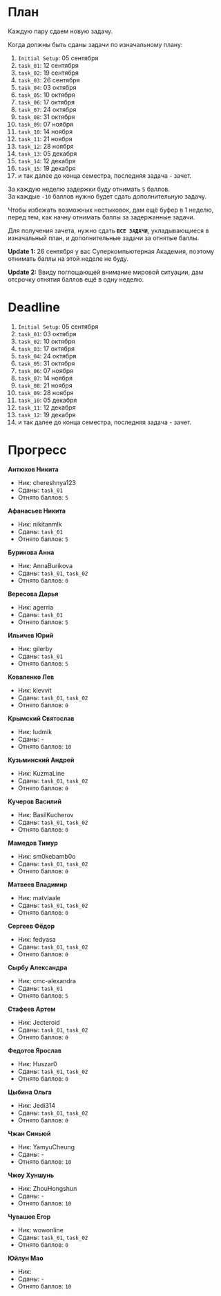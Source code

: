 # План

Каждую пару сдаем новую задачу.

Когда должны быть сданы задачи по изначальному плану:
1. `Initial Setup`: 05 сентября
1. `task_01`: 12 сентября
1. `task_02`: 19 сентября
1. `task_03`: 26 сентября
1. `task_04`: 03 октября
1. `task_05`: 10 октября
1. `task_06`: 17 октября
1. `task_07`: 24 октября
1. `task_08`: 31 октября
1. `task_09`: 07 ноября
1. `task_10`: 14 ноября
1. `task_11`: 21 ноября
1. `task_12`: 28 ноября
1. `task_13`: 05 декабря
1. `task_14`: 12 декабря
1. `task_15`: 19 декабря
1. и так далее до конца семестра, последняя задача - зачет.

За каждую неделю задержки буду отнимать `5` баллов.<br>
За каждые `-10` баллов нужно будет сдать дополнительную задачу.

Чтобы избежать возможных нестыковок, дам ещё буфер в 1 неделю,
перед тем, как начну отнимать баллы за задержанные задачи.

Для получения зачета, нужно сдать **`ВСЕ ЗАДАЧИ`**, укладывающиеся в изначальный план, и дополнительные задачи за отнятые баллы.

**Update 1:** 26 сентября у вас Суперкомпьютерная Академия, поэтому отнимать баллы на этой неделе не буду.

**Update 2:** Ввиду поглощающей внимание мировой ситуации, дам отсрочку отнятия баллов ещё в одну неделю.

# Deadline

1. `Initial Setup`: 05 сентября
1. `task_01`: 03 октября
1. `task_02`: 10 октября
1. `task_03`: 17 октября
1. `task_04`: 24 октября
1. `task_05`: 31 октября
1. `task_06`: 07 ноября
1. `task_07`: 14 ноября
1. `task_08`: 21 ноября
1. `task_09`: 28 ноября
1. `task_10`: 05 декабря
1. `task_11`: 12 декабря
1. `task_12`: 19 декабря
1. и так далее до конца семестра, последняя задача - зачет.

# Прогресс

**Антюхов Никита**
- Ник: chereshnya123
- Сданы: `task_01`
- Отнято баллов: `5`

**Афанасьев Никита**
- Ник: nikitanmlk
- Сданы: `task_01`
- Отнято баллов: `5`

**Бурикова Анна**
- Ник: AnnaBurikova
- Сданы: `task_01`, `task_02`
- Отнято баллов: `0`

**Вересова Дарья**
- Ник: agerria
- Сданы: `task_01`
- Отнято баллов: `5`

**Ильичев Юрий**
- Ник: gilerby
- Сданы: `task_01`
- Отнято баллов: `5`

**Коваленко Лев**
- Ник: klevvit
- Сданы: `task_01`, `task_02`
- Отнято баллов: `0`

**Крымский Святослав**
- Ник: ludmik
- Сданы: -
- Отнято баллов: `10`

**Кузьминский Андрей**
- Ник: KuzmaLine
- Сданы: `task_01`, `task_02`
- Отнято баллов: `0`

**Кучеров Василий**
- Ник: BasilKucherov
- Сданы: `task_01`, `task_02`
- Отнято баллов: `0`

**Мамедов Тимур**
- Ник: sm0kebamb0o
- Сданы: `task_01`, `task_02`
- Отнято баллов: `0`

**Матвеев Владимир**
- Ник: matvlaale
- Сданы: `task_01`, `task_02`
- Отнято баллов: `0`

**Сергеев Фёдор**
- Ник: fedyasa
- Сданы: `task_01`, `task_02`
- Отнято баллов: `0`

**Сырбу Александра**
- Ник: cmc-alexandra
- Сданы: `task_01`
- Отнято баллов: `5`

**Стафеев Артем**
- Ник: Jecteroid
- Сданы: `task_01`, `task_02`
- Отнято баллов: `0`

**Федотов Ярослав**
- Ник: Huszar0
- Сданы: `task_01`, `task_02`
- Отнято баллов: `0`

**Цыбина Ольга**
- Ник: Jedi314
- Сданы: `task_01`, `task_02`
- Отнято баллов: `0`

**Чжан Синьюй**
- Ник: YamyuCheung
- Сданы: -
- Отнято баллов: `10`

**Чжоу Хуншунь**
- Ник: ZhouHongshun
- Сданы: -
- Отнято баллов: `10`

**Чувашов Егор**
- Ник: wowonline
- Сданы: `task_01`, `task_02`
- Отнято баллов: `0`

**Юйлун Мао**
- Ник:
- Сданы: -
- Отнято баллов: `10`
